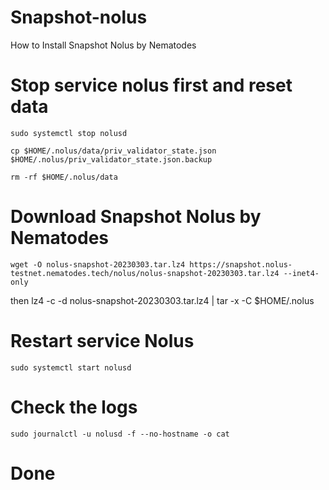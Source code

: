 # Snapshot-nolus

How to Install Snapshot Nolus by Nematodes

# Stop service nolus first and reset data
    sudo systemctl stop nolusd
    
    cp $HOME/.nolus/data/priv_validator_state.json $HOME/.nolus/priv_validator_state.json.backup
    
    rm -rf $HOME/.nolus/data
    
# Download Snapshot Nolus by Nematodes
    wget -O nolus-snapshot-20230303.tar.lz4 https://snapshot.nolus-testnet.nematodes.tech/nolus/nolus-snapshot-20230303.tar.lz4 --inet4-only
  then
    lz4 -c -d nolus-snapshot-20230303.tar.lz4 | tar -x -C $HOME/.nolus
  
# Restart service Nolus
    sudo systemctl start nolusd
  
# Check the logs
    sudo journalctl -u nolusd -f --no-hostname -o cat
    
# Done
